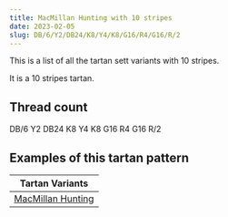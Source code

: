 ```yaml
---
title: MacMillan Hunting with 10 stripes
date: 2023-02-05
slug: DB/6/Y2/DB24/K8/Y4/K8/G16/R4/G16/R/2
---
```

This is a list of all the tartan sett variants with 10 stripes.

It is a 10 stripes tartan.


## Thread count
DB/6 Y2 DB24 K8 Y4 K8 G16 R4 G16 R/2

## Examples of this tartan pattern

| Tartan Variants |
|---------------|
| [MacMillan Hunting](/variants/db/6/y2/db24/k8/y4/k8/g16/r4/g16/r/2-db000064-g004c00-k000000-rc80000-yc8c800)||

